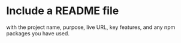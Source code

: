 # Include a README file

with the project name, purpose, live URL, key features, and any npm packages you have used.

